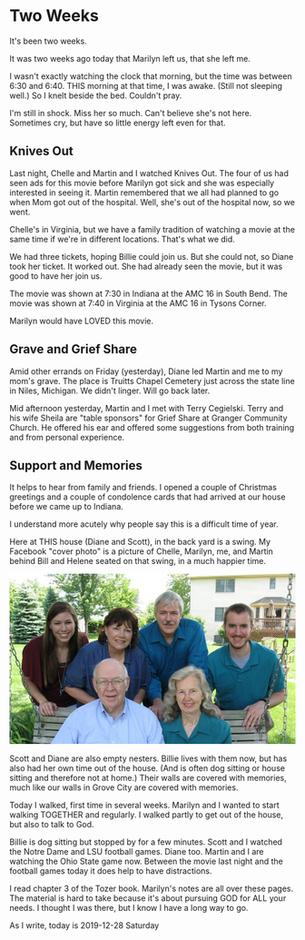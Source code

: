 # Two Weeks

It's been two weeks.

It was two weeks ago today that Marilyn left us, that she left me.

I wasn't exactly watching the clock that morning, but the time was
between 6:30 and 6:40. THIS morning at that time, I was awake.
(Still not sleeping well.) So I knelt beside the bed. Couldn't pray.

I'm still in shock. Miss her so much. Can't believe she's not here.
Sometimes cry, but have so little energy left even for that.

## Knives Out

Last night, Chelle and Martin and I watched Knives Out.
The four of us had seen ads for this movie before Marilyn got sick
and she was especially interested in seeing it. Martin remembered
that we all had planned to go when Mom got out of the hospital.
Well, she's out of the hospital now, so we went.

Chelle's in Virginia, but we have a family tradition
of watching a movie at the same time if we're in different locations.
That's what we did.

We had three tickets, hoping Billie could join us.
But she could not, so Diane took her ticket. It worked out.
She had already seen the movie, but it was good to have her join us.

The movie was shown at 7:30 in Indiana at the AMC 16 in South Bend.
The movie was shown at 7:40 in Virginia at the AMC 16 in Tysons Corner.

Marilyn would have LOVED this movie.

## Grave and Grief Share

Amid other errands on Friday (yesterday), Diane led Martin and me
to my mom's grave. The place is Truitts Chapel Cemetery just across
the state line in Niles, Michigan. We didn't linger. Will go back later.

Mid afternoon yesterday, Martin and I met with Terry Cegielski.
Terry and his wife Sheila are "table sponsors" for Grief Share
at Granger Community Church. He offered his ear and offered
some suggestions from both training and from personal experience.

## Support and Memories

It helps to hear from family and friends. I opened a couple of
Christmas greetings and a couple of condolence cards that had
arrived at our house before we came up to Indiana.

I understand more acutely why people say this is a difficult time of year.

Here at THIS house (Diane and Scott),
in the back yard is a swing. My Facebook "cover photo"
is a picture of Chelle, Marilyn, me, and Martin
behind Bill and Helene seated on that swing,
in a much happier time.

![20140609-fb-cover.jpg](https://github.com/trothr/blog/blob/master/images/2019/20140609-fb-cover.jpg)

Scott and Diane are also empty nesters.
Billie lives with them now, but has also had her own time out of the house.
(And is often dog sitting or house sitting and therefore not at home.)
Their walls are covered with memories, much like our walls in Grove City
are covered with memories.

Today I walked, first time in several weeks.
Marilyn and I wanted to start walking TOGETHER and regularly.
I walked partly to get out of the house, but also to talk to God.

Billie is dog sitting but stopped by for a few minutes.
Scott and I watched the Notre Dame and LSU football games.
Diane too. Martin and I are watching the Ohio State game now.
Between the movie last night and the football games today
it does help to have distractions.

I read chapter 3 of the Tozer book.
Marilyn's notes are all over these pages.
The material is hard to take because it's about pursuing GOD for ALL
your needs. I thought I was there, but I know I have a long way to go.

As I write, today is
2019-12-28 Saturday


